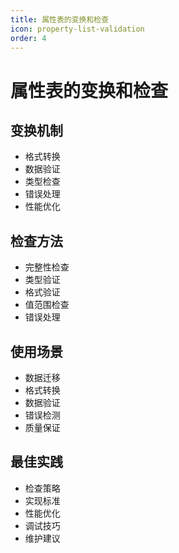 ```yaml
---
title: 属性表的变换和检查
icon: property-list-validation
order: 4
---
```


# 属性表的变换和检查

## 变换机制
- 格式转换
- 数据验证
- 类型检查
- 错误处理
- 性能优化

## 检查方法
- 完整性检查
- 类型验证
- 格式验证
- 值范围检查
- 错误处理

## 使用场景
- 数据迁移
- 格式转换
- 数据验证
- 错误检测
- 质量保证

## 最佳实践
- 检查策略
- 实现标准
- 性能优化
- 调试技巧
- 维护建议
